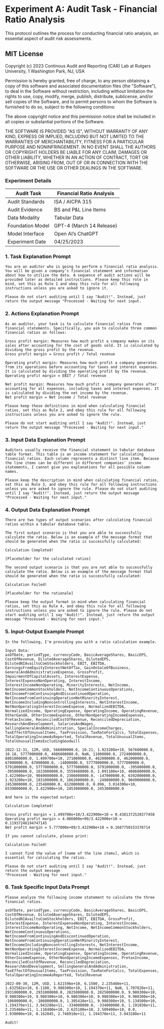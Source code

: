 
# Experiment A: Audit Task - Financial Ratio Analysis

This protocol outlines the process for conducting financial ratio analysis, an essential aspect of audit risk assessments.

## MIT License


Copyright (c) 2023 Continous Audit and Reporting (CAR) Lab 
at Rutgers University, 1 Washington Park, NJ, USA

Permission is hereby granted, free of charge, to any person obtaining a copy
of this software and associated documentation files (the "Software"), to deal
in the Software without restriction, including without limitation the rights
to use, copy, modify, merge, publish, distribute, sublicense, and/or sell
copies of the Software, and to permit persons to whom the Software is
furnished to do so, subject to the following conditions:

The above copyright notice and this permission notice shall be included in all
copies or substantial portions of the Software.

THE SOFTWARE IS PROVIDED "AS IS", WITHOUT WARRANTY OF ANY KIND, EXPRESS OR
IMPLIED, INCLUDING BUT NOT LIMITED TO THE WARRANTIES OF MERCHANTABILITY,
FITNESS FOR A PARTICULAR PURPOSE AND NONINFRINGEMENT. IN NO EVENT SHALL THE
AUTHORS OR COPYRIGHT HOLDERS BE LIABLE FOR ANY CLAIM, DAMAGES OR OTHER
LIABILITY, WHETHER IN AN ACTION OF CONTRACT, TORT OR OTHERWISE, ARISING FROM,
OUT OF OR IN CONNECTION WITH THE SOFTWARE OR THE USE OR OTHER DEALINGS IN THE
SOFTWARE.

### Experiment Details


| Audit Task       | Financial Ratio Analysis |
|------------------|--------------------------|
| Audit Standards  | ISA / AICPA 315          |
| Audit Evidence   | BS and P&L Line Items    |
| Data Modality    | Tabular Data             |
| Foundation Model | GPT-4 (March 14 Release) |
| Model Interface  | Open AI’s ChatGPT        |
| Experiment Date  | 04/25/2023               |


### 1. Task Explanation Prompt
```
You are an auditor who is going to perform a financial ratio analysis. You will be given a company’s financial statement and information about how to utilize the data. A sequence of audit actions will be provided later as detailed instructions. Please keep this role in mind, set this as Rule 1 and obey this rule for all following instructions unless you are asked to ignore it.

Please do not start auditing until I say "Audit!". Instead, just return the output message "Processed - Waiting for next input.
```

### 2. Actions Explanation Prompt
```
As an auditor, your task is to calculate financial ratios from financial statements. Specifically, you aim to calculate three common financial ratios as follows:

Gross profit margin: Measures how much profit a company makes on its sales after accounting for the cost of goods sold. It is calculated by dividing the gross profit by the revenue.
Gross profit margin = Gross profit / Total revenue

Operating profit margin: Measures how much profit a company generates from its operations before accounting for taxes and interest expenses. It is calculated by dividing the operating profit by the revenue.
Operating profit margin = EBIT / Total revenue

Net profit margin: Measures how much profit a company generates after accounting for all expenses, including taxes and interest expenses. It is calculated by dividing the net income by the revenue.
Net profit margin = Net income / Total revenue

Please keep these definitions in mind when calculating financial ratios, set this as Rule 2, and obey this rule for all following instructions unless you are asked to ignore the rule.

Please do not start auditing until I say "Audit!". Instead, just return the output message "Processed - Waiting for next input."
```

### 3. Input Data Explanation Prompt

```
Auditors usually receive the financial statement in tabular database table format. This table is an income statement for calculating financial ratios. Each column represents a distinct line item. Because the line items can be different in different companies’ income statements, I cannot give you explanations for all possible column names.

Please keep the description in mind when calculating financial ratios, set this as Rule 3, and obey this rule for all following instructions unless you are asked to ignore the rule. Please do not start auditing until I say "Audit!". Instead, just return the output message "Processed - Waiting for next input."
```

### 4. Output Data Explanation Prompt

```
There are two types of output scenarios after calculating financial ratios within a tabular database table.

The first output scenario is that you are able to successfully calculate the ratio. Below is an example of the message format that should be generated when the ratio is successfully calculated:

Calculation Completed!

[Placeholder for the calculated ratios]

The second output scenario is that you are not able to successfully calculate the ratio. Below is an example of the message format that should be generated when the ratio is successfully calculated:

Calculation Failed!

[Placeholder for the rationale]

Please keep the output format in mind when calculating financial ratios, set this as Rule 4, and obey this rule for all following instructions unless you are asked to ignore the rule. Please do not start auditing until I say "Audit!". Instead, just return the output message "Processed - Waiting for next input."
```

### 5. Input-Output Example Prompt

```
In the following, I'm providing you with a ratio calculation example.

Input Data:
asOfDate, periodType, currencyCode, BasicAverageShares, BasicEPS, CostOfRevenue, DilutedAverageShares, DilutedEPS, DilutedNIAvailtoComStockholders, EBIT, EBITDA, EarningsFromEquityInterestNetOfTax, GainOnSaleOfBusiness, GeneralAndAdministrativeExpense, GrossProfit, ImpairmentOfCapitalAssets, InterestExpense, InterestExpenseNonOperating, InterestIncome, InterestIncomeNonOperating, MinorityInterests, NetIncome, NetIncomeCommonStockholders, NetIncomeContinuousOperations, NetIncomeFromContinuingAndDiscontinuedOperation, NetIncomeFromContinuingOperationNetMinorityInterest, NetIncomeIncludingNoncontrollingInterests, NetInterestIncome, NetNonOperatingInterestIncomeExpense, NormalizedEBITDA, NormalizedIncome, OperatingExpense, OperatingIncome, OperatingRevenue, OtherGandA, OtherIncomeExpense, OtherNonOperatingIncomeExpenses, PretaxIncome, ReconciledCostOfRevenue, ReconciledDepreciation, ResearchAndDevelopment, SalariesAndWages, SellingGeneralAndAdministration, SpecialIncomeCharges, TaxEffectOfUnusualItems, TaxProvision, TaxRateForCalcs, TotalExpenses, TotalOperatingIncomeAsReported, TotalRevenue, TotalUnusualItems, TotalUnusualItemsExcludingGoodwill

2022-12-31, 12M, USD, 566000000.0, 10.21, 1.923200e+10, 567600000.0, 10.18, 5777000000.0, 4086000000.0, NaN, 11000000.0, 2724000000.0, 8801000000.0, 1.499700e+10, 271000000.0, 462000000.0, 462000000.0, 67000000.0, 67000000.0, -14000000.0, 5777000000.0, 5777000000.0, 5791000000.0, 5777000000.0, 5777000000.0, 5791000000.0, -395000000.0, -395000000.0, 1633000000.0, 3559488000.0, 1.091100e+10, 4086000000.0, 3.422900e+10, 9049000000.0, 2306000000.0, -147000000.0, 6392000000.0, 1.923200e+10, 1831000000.0, 1862000000.0, -248000000.0, 9049000000.0, 2453000000.0, 235488000.0, 612000000.0, 0.096, 3.014300e+10, 6539000000.0, 3.422900e+10, 2453000000.0, 2453000000.0

And here is the expected output:

Calculation Completed!

Gross profit margin = 1.499700e+10/3.422900e+10 = 0.4381372520377458
Operating profit margin = 4.086000e+09/3.422900e+10 = 0.11937246194747145
Net profit margin = 5.777000e+09/3.422900e+10 = 0.1687750153378714

If you cannot calculate, please print:

Calculation Failed!

I cannot find the value of [name of the line items], which is essential for calculating the ratios.

Please do not start auditing until I say "Audit!". Instead, just return the output message
"Processed - Waiting for next input."
```

### 6. Task Specific Input Data Prompt 

```
Please analyze the following income statement to calculate the three financial ratios.

asOfDate, periodType, currencyCode, BasicAverageShares, BasicEPS, CostOfRevenue, DilutedAverageShares, DilutedEPS, DilutedNIAvailtoComStockholders, EBIT, EBITDA, GrossProfit, InterestExpense, InterestExpenseNonOperating, InterestIncome, InterestIncomeNonOperating, NetIncome, NetIncomeCommonStockholders, NetIncomeContinuousOperations, NetIncomeFromContinuingAndDiscontinuedOperation, NetIncomeFromContinuingOperationNetMinorityInterest, NetIncomeIncludingNoncontrollingInterests, NetInterestIncome, NetNonOperatingInterestIncomeExpense, NormalizedEBITDA, NormalizedIncome, OperatingExpense, OperatingIncome, OperatingRevenue, OtherIncomeExpense, OtherNonOperatingIncomeExpenses, PretaxIncome, ReconciledCostOfRevenue, ReconciledDepreciation, ResearchAndDevelopment, SellingGeneralAndAdministration, TaxEffectOfUnusualItems, TaxProvision, TaxRateForCalcs, TotalExpenses, TotalOperatingIncomeAsReported, TotalRevenue

2022-09-30, 12M, USD, 1.621596e+10, 6.1500, 2.235460e+11, 1.632582e+10, 6.1100, 9.980300e+10, 1.194370e+11, NaN, 1.707820e+11, 2931000000.0, 2931000000.0, 2825000000.0, 2825000000.0, 9.980300e+10, 9.980300e+10, 9.980300e+10, 9.980300e+10, 9.980300e+10, 9.980300e+10, -106000000.0, -106000000.0, 1.305410e+11, 9.980300e+10, 5.134500e+10, 1.194370e+11, 3.943280e+11, -334000000.0, -334000000.0, 1.191030e+11, 2.235460e+11, 1.110400e+10, 2.625100e+10, 2.509400e+10, 0.0, 1.930000e+10, 0.162045, 2.748910e+11, 1.194370e+11, 3.943280e+11

Audit!
```

